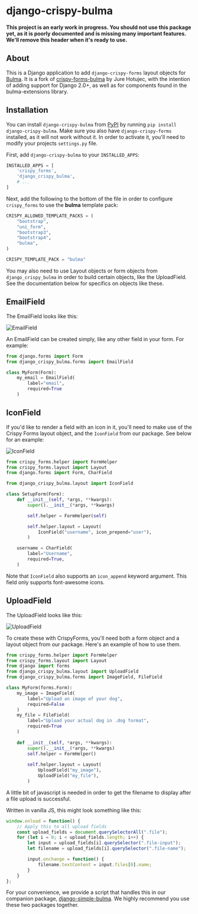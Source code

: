 # django-crispy-bulma

**This project is an early work in progress. You should not use this package yet, as it is poorly documented and is missing many important features. We'll remove this header when it's ready to use.**

## About

This is a Django application to add `django-crispy-forms` layout objects for [Bulma](https://bulma.io/). 
It is a fork of [crispy-forms-bulma](https://github.com/jhotujec/crispy-forms-bulma) by Jure Hotujec, with the intention 
of adding support for Django 2.0+, as well as for components found in the bulma-extensions library.

## Installation

You can install `django-crispy-bulma` from [PyPI](https://pypi.org/project/django-crispy-bulma/) by running `pip install django-crispy-bulma`. Make sure you also have `django-crispy-forms` installed, as it will not work without it. In order to activate it, you'll need to modify your projects `settings.py` file. 

First, add `django-crispy-bulma` to your `INSTALLED_APPS`:

```python
INSTALLED_APPS = [
    'crispy_forms',
    'django_crispy_bulma',
    # ...
]
```

Next, add the following to the bottom of the file in order to configure `crispy_forms` to use the **bulma** template pack:
```python
CRISPY_ALLOWED_TEMPLATE_PACKS = (
    "bootstrap",
    "uni_form",
    "bootstrap3",
    "bootstrap4",
    "bulma",
)

CRISPY_TEMPLATE_PACK = "bulma"
```

You may also need to use Layout objects or form objects from `django_crispy_bulma` in order to build certain objects, like the UploadField. See the documentation below for specifics on objects like these.

EmailField
----------

The EmailField looks like this:

![EmailField](https://i.imgur.com/IBioO0Y.gif)

An EmailField can be created simply, like any other field in your form. For example:

```python
from django.forms import Form
from django_crispy_bulma.forms import EmailField

class MyForm(Form):
    my_email = EmailField(
        label="email",
        required=True
    )
```


IconField
---------

If you'd like to render a field with an icon in it, you'll need to make use of the Crispy Forms layout object,
and the `IconField` from our package. See below for an example:

![IconField](https://i.imgur.com/dLs78nW.png)

```python
from crispy_forms.helper import FormHelper
from crispy_forms.layout import Layout
from django.forms import Form, CharField

from django_crispy_bulma.layout import IconField

class SetupForm(Form):
    def __init__(self, *args, **kwargs):
        super().__init__(*args, **kwargs)

        self.helper = FormHelper(self)

        self.helper.layout = Layout(
            IconField("username", icon_prepend="user"),
        )

    username = CharField(
        label="Username",
        required=True,
    )
```

Note that `IconField` also supports an `icon_append` keyword argument. This field only supports font-awesome icons.

UploadField
-----------

The UploadField looks like this:

![UploadField](https://i.imgur.com/hCv7g9K.gif)

To create these with CrispyForms, you'll need both a form object and a layout object from our package. Here's an example of how to use them.
```python
from crispy_forms.helper import FormHelper
from crispy_forms.layout import Layout
from django import forms
from django_crispy_bulma.layout import UploadField
from django_crispy_bulma.forms import ImageField, FileField

class MyForm(forms.Form):
    my_image = ImageField(
        label="Upload an image of your dog",
        required=False
    )
    my_file = FileField(
        label="Upload your actual dog in .dog format",
        required=True    
    )
    
    def __init__(self, *args, **kwargs):
        super().__init__(*args, **kwargs)
        self.helper = FormHelper()
        
        self.helper.layout = Layout(
            UploadField("my_image"),
            UploadField("my_file"),
        )
```

A little bit of javascript is needed in order to get the filename to display after a file upload is successful.

Written in vanilla JS, this might look something like this:

```javascript
window.onload = function() {
    // Apply this to all upload fields
    const upload_fields = document.querySelectorAll(".file");
    for (let i = 0; i < upload_fields.length; i++) {
        let input = upload_fields[i].querySelector(".file-input");
        let filename = upload_fields[i].querySelector(".file-name");

        input.onchange = function() {
            filename.textContent = input.files[0].name;
        }
    }
};
```

For your convenience, we provide a script that handles this in our companion package, [django-simple-bulma](https://github.com/python-discord/django-simple-bulma). We highly recommend you use these two packages together.  
